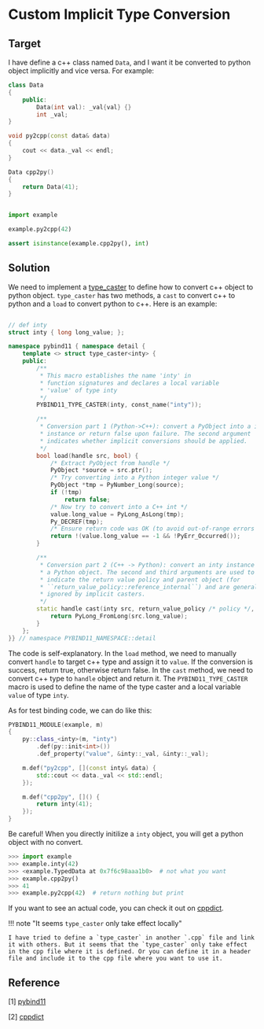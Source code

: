 # Custom Implicit Type Conversion

## Target

I have define a c++ class named `Data`, and I want it be converted to python object implicitly and vice versa. For example:

```cpp
class Data
{
    public:
        Data(int val): _val{val} {}
        int _val;
}

void py2cpp(const data& data)
{
    cout << data._val << endl;
}

Data cpp2py()
{
    return Data(41);
}

```

```python

import example

example.py2cpp(42)

assert isinstance(example.cpp2py(), int)

```

## Solution

We need to implement a [type_caster](https://pybind11.readthedocs.io/en/stable/advanced/cast/custom.html) to define how to convert c++ object to python object. `type_caster` has two methods, a `cast` to convert c++ to python and a `load` to convert python to c++. Here is an example:

```cpp

// def inty
struct inty { long long_value; };

namespace pybind11 { namespace detail {
    template <> struct type_caster<inty> {
    public:
        /**
         * This macro establishes the name 'inty' in
         * function signatures and declares a local variable
         * 'value' of type inty
         */
        PYBIND11_TYPE_CASTER(inty, const_name("inty"));

        /**
         * Conversion part 1 (Python->C++): convert a PyObject into a inty
         * instance or return false upon failure. The second argument
         * indicates whether implicit conversions should be applied.
         */
        bool load(handle src, bool) {
            /* Extract PyObject from handle */
            PyObject *source = src.ptr();
            /* Try converting into a Python integer value */
            PyObject *tmp = PyNumber_Long(source);
            if (!tmp)
                return false;
            /* Now try to convert into a C++ int */
            value.long_value = PyLong_AsLong(tmp);
            Py_DECREF(tmp);
            /* Ensure return code was OK (to avoid out-of-range errors etc) */
            return !(value.long_value == -1 && !PyErr_Occurred());
        }

        /**
         * Conversion part 2 (C++ -> Python): convert an inty instance into
         * a Python object. The second and third arguments are used to
         * indicate the return value policy and parent object (for
         * ``return_value_policy::reference_internal``) and are generally
         * ignored by implicit casters.
         */
        static handle cast(inty src, return_value_policy /* policy */, handle /* parent */) {
            return PyLong_FromLong(src.long_value);
        }
    };
}} // namespace PYBIND11_NAMESPACE::detail
```

The code is self-explanatory. In the `load` method, we need to manually convert `handle` to target c++ type and assign it to `value`. If the conversion is success, return true, otherwise return false. In the `cast` method, we need to convert c++ type to `handle` object and return it. The `PYBIND11_TYPE_CASTER` macro is used to define the name of the type caster and a local variable `value` of type `inty`. 

As for test binding code, we can do like this:
```cpp
PYBIND11_MODULE(example, m)
{
    py::class_<inty>(m, "inty")
        .def(py::init<int>())
        .def_property("value", &inty::_val, &inty::_val);

    m.def("py2cpp", [](const inty& data) {
        std::cout << data._val << std::endl;
    });

    m.def("cpp2py", []() {
        return inty(41);
    });
}
```

Be careful! When you directly initilize a `inty` object, you will get a python object with no convert.
```python
>>> import example
>>> example.inty(42)
>>> <example.TypedData at 0x7f6c98aaa1b0>  # not what you want
>>> example.cpp2py()
>>> 41
>>> example.py2cpp(42)  # return nothing but print
```

If you want to see an actual code, you can check it out on [cppdict](https://github.com/Roy-Kid/cppdict).

!!! note "It seems `type_caster` only take effect locally"

    I have tried to define a `type_caster` in another `.cpp` file and link it with others. But it seems that the `type_caster` only take effect in the cpp file where it is defined. Or you can define it in a header file and include it to the cpp file where you want to use it.

## Reference

[1] [pybind11](https://pybind11.readthedocs.io/en/stable/advanced/cast/custom.html)

[2] [cppdict](https://github.com/Roy-Kid/cppdict)